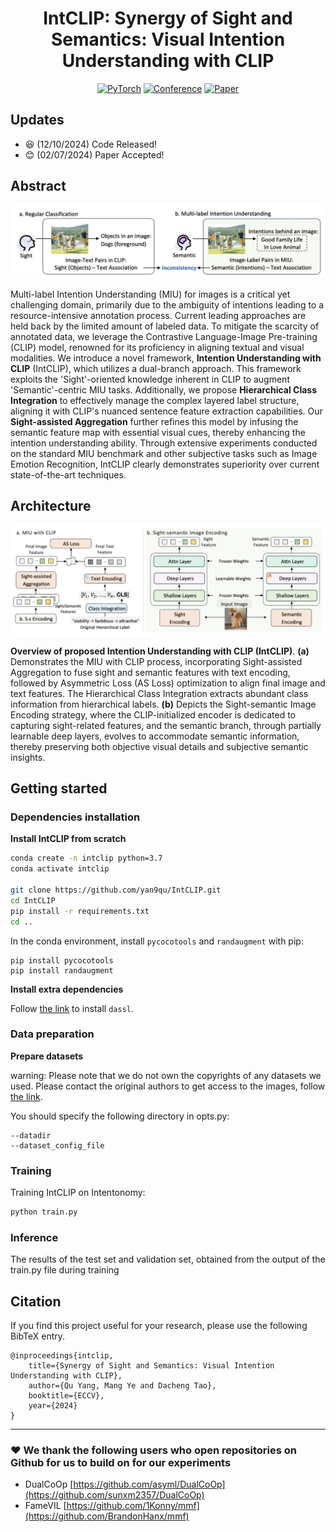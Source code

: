 <div align="center">
  
# IntCLIP: Synergy of Sight and Semantics: Visual Intention Understanding with CLIP

<a href="https://pytorch.org/get-started/locally/"><img alt="PyTorch" src="https://img.shields.io/badge/PyTorch-ee4c2c?logo=pytorch&logoColor=white"></a>
[![Conference](http://img.shields.io/badge/ECCV-2024-6790AC.svg)](https://eccv2024.ecva.net/)
[![Paper](http://img.shields.io/badge/Paper-6720AC.svg)](https://marswhu.github.io/publications/files/ECCV24_IntCLIP.pdf)

</div>

## Updates

- :satisfied: (12/10/2024) Code Released!
- :blush: (02/07/2024) Paper Accepted!

## Abstract

![](intro.jpg)

Multi-label Intention Understanding (MIU) for images is a critical yet challenging domain, primarily due to the ambiguity of intentions leading to a resource-intensive annotation process. Current leading approaches are held back by the limited amount of labeled data. To mitigate the scarcity of annotated data, we leverage the Contrastive Language-Image Pre-training (CLIP) model, renowned for its proficiency in aligning textual and visual modalities. We introduce a novel framework, **Intention Understanding with CLIP** (IntCLIP), which utilizes a dual-branch approach. This framework exploits the 'Sight'-oriented knowledge inherent in CLIP to augment 'Semantic'-centric MIU tasks. Additionally, we propose **Hierarchical Class Integration** to effectively manage the complex layered label structure, aligning it with CLIP's nuanced sentence feature extraction capabilities. Our **Sight-assisted Aggregation** further refines this model by infusing the semantic feature map with essential visual cues, thereby enhancing the intention understanding ability. Through extensive experiments conducted on the standard MIU benchmark and other subjective tasks such as Image Emotion Recognition, IntCLIP clearly demonstrates superiority over current state-of-the-art techniques.

## Architecture

![](image.png)

**Overview of proposed Intention Understanding with CLIP (IntCLIP)**. **(a)** Demonstrates the MIU with CLIP process, incorporating Sight-assisted Aggregation to fuse sight and semantic features with text encoding, followed by Asymmetric Loss (AS Loss) optimization to align final image and text features. The Hierarchical Class Integration extracts abundant class information from hierarchical labels. **(b)** Depicts the Sight-semantic Image Encoding strategy, where the CLIP-initialized encoder is dedicated to capturing sight-related features, and the semantic branch, through partially learnable deep layers, evolves to accommodate semantic information, thereby preserving both objective visual details and subjective semantic insights.

## Getting started

### Dependencies installation

**Install IntCLIP from scratch**

```bash
conda create -n intclip python=3.7
conda activate intclip

git clone https://github.com/yan9qu/IntCLIP.git
cd IntCLIP
pip install -r requirements.txt
cd ..
```

In the conda environment, install `pycocotools` and `randaugment` with pip:
```
pip install pycocotools
pip install randaugment
```

**Install extra dependencies**

Follow [the link](https://github.com/KaiyangZhou/Dassl.pytorch) to install `dassl`.

### Data preparation

**Prepare datasets**

warning: Please note that we do not own the copyrights of any datasets we used. Please contact the original authors to get access to the images, follow [the link](https://github.com/KMnP/intentonomy).

You should specify the following directory in opts.py:
```
--datadir
--dataset_config_file
```

### Training

Training IntCLIP on Intentonomy:

```bash
python train.py 
```

### Inference

The results of the test set and validation set, obtained from the output of the train.py file during training

## Citation

If you find this project useful for your research, please use the following BibTeX entry.

```
@inproceedings{intclip,
    title={Synergy of Sight and Semantics: Visual Intention Understanding with CLIP},
    author={Qu Yang, Mang Ye and Dacheng Tao},
    booktitle={ECCV},
    year={2024}
}
```
---
### :heart: We thank the following users who open repositories on Github for us to build on for our experiments
 * DualCoOp [https://github.com/asyml/DualCoOp](https://github.com/sunxm2357/DualCoOp)
 * FameVIL [https://github.com/1Konny/mmf](https://github.com/BrandonHanx/mmf)
